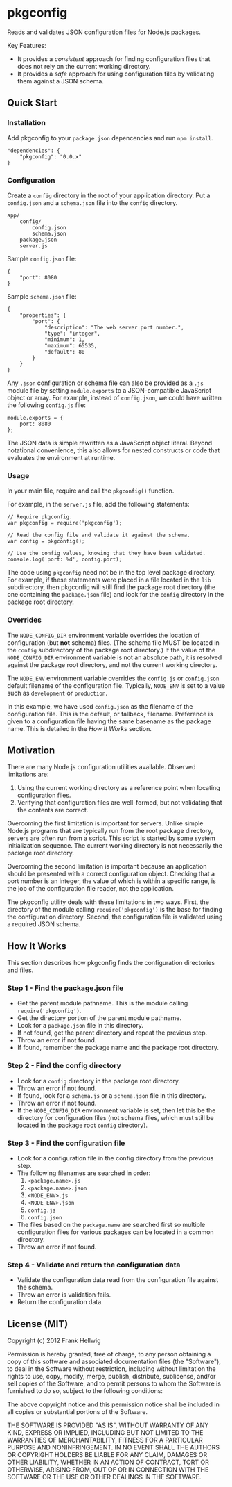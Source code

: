 # pkgconfig

Reads and validates JSON configuration files for Node.js packages.

Key Features:

- It provides a *consistent* approach for finding configuration files that does not rely on the current working directory.
- It provides a *safe* approach for using configuration files by validating them against a JSON schema.

## Quick Start

### Installation

Add pkgconfig to your `package.json` depencencies and run `npm install`.

    "dependencies": {
        "pkgconfig": "0.0.x"
    }

### Configuration

Create a `config` directory in the root of your application directory. Put a `config.json` and a `schema.json` file into the `config` directory.

    app/
        config/
            config.json
            schema.json
        package.json
        server.js

Sample `config.json` file:

    {
        "port": 8080
    }

Sample `schema.json` file:

    {
        "properties": {
            "port": {
                "description": "The web server port number.",
                "type": "integer",
                "minimum": 1,
                "maximum": 65535,
                "default": 80
            }
        }
    }

Any `.json` configuration or schema file can also be provided as a `.js` module file by setting `module.exports` to a JSON-compatible JavaScript object or array. For example, instead of `config.json`, we could have written the following `config.js` file:

    module.exports = {
        port: 8080
    };

The JSON data is simple rewritten as a JavaScript object literal. Beyond notational convenience, this also allows for nested constructs or code that evaluates the environment at runtime.

### Usage

In your main file, require and call the `pkgconfig()` function.

For example, in the `server.js` file, add the following statements:

    // Require pkgconfig.
    var pkgconfig = require('pkgconfig');

    // Read the config file and validate it against the schema.
    var config = pkgconfig();

    // Use the config values, knowing that they have been validated.
    console.log('port: %d', config.port);

The code using `pkgconfig` need not be in the top level package directory.  For example, if these statements were placed in a file located in the `lib` subdirectory, then pkgconfig will still find the package root directory (the one containing the `package.json` file) and look for the `config` directory in the package root directory.

### Overrides

The `NODE_CONFIG_DIR` environment variable overrides the location of configuration (but **not** schema) files. (The schema file MUST be located in the `config` subdirectory of the package root directory.) If the value of the `NODE_CONFIG_DIR` environment variable is not an absolute path, it is resolved against the package root directory, and not the current working directory.

The `NODE_ENV` environment variable overrides the `config.js` or `config.json` default filename of the configuration file. Typically, `NODE_ENV` is set to a value such as `development` or `production`.

In this example, we have used `config.json` as the filename of the configuration file. This is the default, or fallback, filename. Preference is given to a configuration file having the same basename as the package name. This is detailed in the *How It Works* section.

## Motivation

There are many Node.js configuration utilities available. Observed limitations are:

1. Using the current working directory as a reference point when locating configuration files.
2. Verifying that configuration files are well-formed, but not validating that the contents are correct.

Overcoming the first limitation is important for servers. Unlike simple Node.js programs that are typically run from the root package directory, servers are often run from a script. This script is started by some system initialization sequence. The current working directory is not necessarily the package root directory.

Overcoming the second limitation is important because an application should be presented with a correct configuration object. Checking that a port number is an integer, the value of which is within a specific range, is the job of the configuration file reader, not the application.

The pkgconfig utility deals with these limitations in two ways. First, the directory of the module calling `require('pkgconfig')` is the base for finding the configuration directory. Second, the configuration file is validated using a required JSON schema.

## How It Works

This section describes how pkgconfig finds the configuration directories and files.

### Step 1 - Find the package.json file

- Get the parent module pathname. This is the module calling `require('pkgconfig')`.
- Get the directory portion of the parent module pathname.
- Look for a `package.json` file in this directory.
- If not found, get the parent directory and repeat the previous step.
- Throw an error if not found.
- If found, remember the package name and the package root directory.

### Step 2 - Find the config directory

- Look for a `config` directory in the package root directory.
- Throw an error if not found.
- If found, look for a `schema.js` or a `schema.json` file in this directory.
- Throw an error if not found.
- If the `NODE_CONFIG_DIR` environment variable is set, then let this be the directory for configuration files (not schema files, which must still be located in the package root `config` directory).

### Step 3 - Find the configuration file

- Look for a configuration file in the config directory from the previous step.
- The following filenames are searched in order:
    1. `<package.name>.js`
    2. `<package.name>.json`
    3. `<NODE_ENV>.js`
    4. `<NODE_ENV>.json`
    5. `config.js`
    6. `config.json`
- The files based on the `package.name` are searched first so multiple configuration files for various packages can be located in a common directory.
- Throw an error if not found.

### Step 4 - Validate and return the configuration data

- Validate the configuration data read from the configuration file against the schema.
- Throw an error is validation fails.
- Return the configuration data.

## License (MIT)

Copyright (c) 2012 Frank Hellwig

Permission is hereby granted, free of charge, to any person obtaining a copy
of this software and associated documentation files (the "Software"), to
deal in the Software without restriction, including without limitation the
rights to use, copy, modify, merge, publish, distribute, sublicense, and/or
sell copies of the Software, and to permit persons to whom the Software is
furnished to do so, subject to the following conditions:

The above copyright notice and this permission notice shall be included in
all copies or substantial portions of the Software.

THE SOFTWARE IS PROVIDED "AS IS", WITHOUT WARRANTY OF ANY KIND, EXPRESS OR
IMPLIED, INCLUDING BUT NOT LIMITED TO THE WARRANTIES OF MERCHANTABILITY,
FITNESS FOR A PARTICULAR PURPOSE AND NONINFRINGEMENT. IN NO EVENT SHALL THE
AUTHORS OR COPYRIGHT HOLDERS BE LIABLE FOR ANY CLAIM, DAMAGES OR OTHER
LIABILITY, WHETHER IN AN ACTION OF CONTRACT, TORT OR OTHERWISE, ARISING
FROM, OUT OF OR IN CONNECTION WITH THE SOFTWARE OR THE USE OR OTHER DEALINGS
IN THE SOFTWARE.
